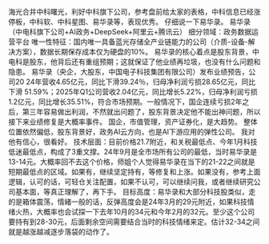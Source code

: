 海光合并中科曙光，利好中科旗下公司，参考盘前给太家的表格，中科信息已经涨停板，中科软、中科星图、易华录等，表现优秀。
仔细说一下易华录。
易华录（中电科旗下公司+AI政务+DeepSeek+阿里云+腾讯云）
细分领域：政务数据运营平台
唯一性特征：国内唯一具备蓝光存储全产业链能力的公司（介质-设备-解决方案），数据长期保存成本仅为硬盘的10%。
易华录的核心着点是股东背景，中电科是股东，他背后还有重组预期；这就保证了他业绩再垃圾，也没有什么问题和隐患。
易华录（央企，大股东，中国电子科技集团有限公司）发布业绩预告，公司20
24年营收4.65亿元，同比下滑39.24％，归母净利润亏损28.65亿元，同比下滑
51.59%；2025年Q1公司营收2.04亿元，同比增长5.22%，归母净利润亏损1.2亿元，同比增长35.51%，符合市场预期。一般情况下，国企连续亏损2年之后，第三年容易做出利润，不然就出问题了，股东背景决定他不能出神问题，所以接下来业绩修复是大概率事件。
国企，市值管理，资产证券化，是大趋势。
整体位置依然偏低，股东背景好，政务AI云方向，也是AI下游应用的弹性公司。
我对他有信心，很看好。
技术层面：目前价格21.7附近，和关税最低点、今年1月科技低迷最低点，构成了3重文撑。24年9月是全市场所有公司的最低，当时易华录是13-14元。大概率回不去这个价格，师姐个人觉得易华录在当下的21-22之间就是短期最低点的区域。如果有，继续坚定持有，等修复和上涨。如果没有，参考上面逻辑，认可的话，可轻仓关注配置，如果不认可，可以继续问我，或者继续研究公司基本面，等真正理解了，再下手。
目标高度：易华录和大部分科技股类似，走的是箱体震荡，情緒一般的话，反弹高度会是24年3月的29元附近，如果科技情绪火热，大概率也会试探一下去年10月的34元和今年2月的32元。至少这个公司要持有到28-30元，后面剩余空间需要结合当时的科技情绪来定。估计32-34之间就是越涨越减逐步落袋的动作了。